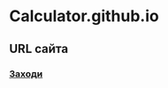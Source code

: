 # Calculator.github.io
## URL сайта
### [Заходи](https://alexeypaniotov.github.io/Calculator.github.io/)
